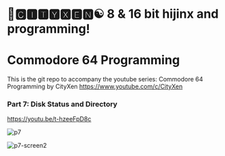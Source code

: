 # 🌆🅲🅸🆃🆈🆇🅴🅽☯️ 8 & 16 bit hijinx and programming!

# Commodore 64 Programming

This is the git repo to accompany the youtube series: Commodore 64 Programming by CityXen https://www.youtube.com/c/CityXen

### Part 7: Disk Status and Directory
https://youtu.be/t-hzeeFpD8c

![p7](https://github.com/cityxen/Commodore64_Programming/blob/master/Part%2007%20-%20Disk%20Status%20and%20Directory/images/C64ProgrammingSeries-ep7.jpg)

![p7-screen2](https://raw.githubusercontent.com/cityxen/Commodore64_Programming/master/Part%2007%20-%20Disk%20Status%20and%20Directory/images/screen2.jpg)
